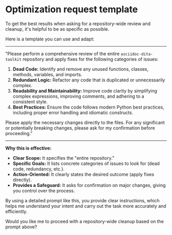 # Optimization request template

 To get the best results when asking for a repository-wide review and cleanup, it's helpful to be as specific as possible.

Here is a template you can use and adapt:

---

"Please perform a comprehensive review of the entire `asciidoc-dita-toolkit` repository and apply fixes for the following categories of issues:

1. **Dead Code:** Identify and remove any unused functions, classes, methods, variables, and imports.
2. **Redundant Logic:** Refactor any code that is duplicated or unnecessarily complex.
3. **Readability and Maintainability:** Improve code clarity by simplifying complex expressions, improving comments, and adhering to a consistent style.
4. **Best Practices:** Ensure the code follows modern Python best practices, including proper error handling and idiomatic constructs.

Please apply the necessary changes directly to the files. For any significant or potentially breaking changes, please ask for my confirmation before proceeding."

---

**Why this is effective:**

* **Clear Scope:** It specifies the "entire repository."
* **Specific Goals:** It lists concrete categories of issues to look for (dead code, redundancy, etc.).
* **Action-Oriented:** It clearly states the desired outcome (apply fixes directly).
* **Provides a Safeguard:** It asks for confirmation on major changes, giving you control over the process.

By using a detailed prompt like this, you provide clear instructions, which helps me understand your intent and carry out the task more accurately and efficiently.

Would you like me to proceed with a repository-wide cleanup based on the prompt above?
